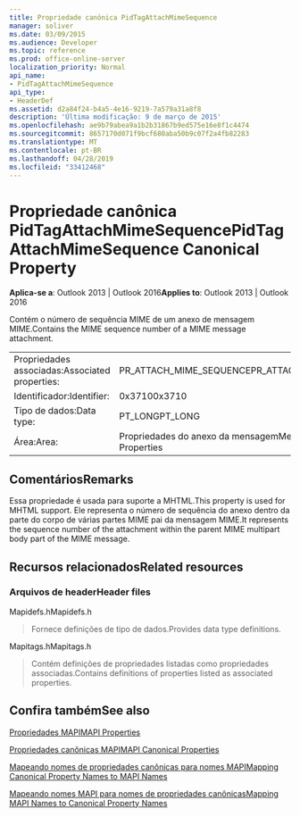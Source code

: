 ```yaml
---
title: Propriedade canônica PidTagAttachMimeSequence
manager: soliver
ms.date: 03/09/2015
ms.audience: Developer
ms.topic: reference
ms.prod: office-online-server
localization_priority: Normal
api_name:
- PidTagAttachMimeSequence
api_type:
- HeaderDef
ms.assetid: d2a84f24-b4a5-4e16-9219-7a579a31a8f8
description: 'Última modificação: 9 de março de 2015'
ms.openlocfilehash: ae9b79abea9a1b2b31867b9ed575e16e8f1c4474
ms.sourcegitcommit: 8657170d071f9bcf680aba50b9c07f2a4fb82283
ms.translationtype: MT
ms.contentlocale: pt-BR
ms.lasthandoff: 04/28/2019
ms.locfileid: "33412468"
---
```

# <a name="pidtagattachmimesequence-canonical-property"></a><span data-ttu-id="92771-103">Propriedade canônica PidTagAttachMimeSequence</span><span class="sxs-lookup"><span data-stu-id="92771-103">PidTagAttachMimeSequence Canonical Property</span></span>

  
  
<span data-ttu-id="92771-104">**Aplica-se a**: Outlook 2013 | Outlook 2016</span><span class="sxs-lookup"><span data-stu-id="92771-104">**Applies to**: Outlook 2013 | Outlook 2016</span></span> 
  
<span data-ttu-id="92771-105">Contém o número de sequência MIME de um anexo de mensagem MIME.</span><span class="sxs-lookup"><span data-stu-id="92771-105">Contains the MIME sequence number of a MIME message attachment.</span></span>
  
|||
|:-----|:-----|
|<span data-ttu-id="92771-106">Propriedades associadas:</span><span class="sxs-lookup"><span data-stu-id="92771-106">Associated properties:</span></span>  <br/> |<span data-ttu-id="92771-107">PR_ATTACH_MIME_SEQUENCE</span><span class="sxs-lookup"><span data-stu-id="92771-107">PR_ATTACH_MIME_SEQUENCE</span></span>  <br/> |
|<span data-ttu-id="92771-108">Identificador:</span><span class="sxs-lookup"><span data-stu-id="92771-108">Identifier:</span></span>  <br/> |<span data-ttu-id="92771-109">0x3710</span><span class="sxs-lookup"><span data-stu-id="92771-109">0x3710</span></span>  <br/> |
|<span data-ttu-id="92771-110">Tipo de dados:</span><span class="sxs-lookup"><span data-stu-id="92771-110">Data type:</span></span>  <br/> |<span data-ttu-id="92771-111">PT_LONG</span><span class="sxs-lookup"><span data-stu-id="92771-111">PT_LONG</span></span>  <br/> |
|<span data-ttu-id="92771-112">Área:</span><span class="sxs-lookup"><span data-stu-id="92771-112">Area:</span></span>  <br/> |<span data-ttu-id="92771-113">Propriedades do anexo da mensagem</span><span class="sxs-lookup"><span data-stu-id="92771-113">Message Attachment Properties</span></span>  <br/> |
   
## <a name="remarks"></a><span data-ttu-id="92771-114">Comentários</span><span class="sxs-lookup"><span data-stu-id="92771-114">Remarks</span></span>

<span data-ttu-id="92771-115">Essa propriedade é usada para suporte a MHTML.</span><span class="sxs-lookup"><span data-stu-id="92771-115">This property is used for MHTML support.</span></span> <span data-ttu-id="92771-116">Ele representa o número de sequência do anexo dentro da parte do corpo de várias partes MIME pai da mensagem MIME.</span><span class="sxs-lookup"><span data-stu-id="92771-116">It represents the sequence number of the attachment within the parent MIME multipart body part of the MIME message.</span></span>
  
## <a name="related-resources"></a><span data-ttu-id="92771-117">Recursos relacionados</span><span class="sxs-lookup"><span data-stu-id="92771-117">Related resources</span></span>

### <a name="header-files"></a><span data-ttu-id="92771-118">Arquivos de header</span><span class="sxs-lookup"><span data-stu-id="92771-118">Header files</span></span>

<span data-ttu-id="92771-119">Mapidefs.h</span><span class="sxs-lookup"><span data-stu-id="92771-119">Mapidefs.h</span></span>
  
> <span data-ttu-id="92771-120">Fornece definições de tipo de dados.</span><span class="sxs-lookup"><span data-stu-id="92771-120">Provides data type definitions.</span></span>
    
<span data-ttu-id="92771-121">Mapitags.h</span><span class="sxs-lookup"><span data-stu-id="92771-121">Mapitags.h</span></span>
  
> <span data-ttu-id="92771-122">Contém definições de propriedades listadas como propriedades associadas.</span><span class="sxs-lookup"><span data-stu-id="92771-122">Contains definitions of properties listed as associated properties.</span></span>
    
## <a name="see-also"></a><span data-ttu-id="92771-123">Confira também</span><span class="sxs-lookup"><span data-stu-id="92771-123">See also</span></span>



[<span data-ttu-id="92771-124">Propriedades MAPI</span><span class="sxs-lookup"><span data-stu-id="92771-124">MAPI Properties</span></span>](mapi-properties.md)
  
[<span data-ttu-id="92771-125">Propriedades canônicas MAPI</span><span class="sxs-lookup"><span data-stu-id="92771-125">MAPI Canonical Properties</span></span>](mapi-canonical-properties.md)
  
[<span data-ttu-id="92771-126">Mapeando nomes de propriedades canônicas para nomes MAPI</span><span class="sxs-lookup"><span data-stu-id="92771-126">Mapping Canonical Property Names to MAPI Names</span></span>](mapping-canonical-property-names-to-mapi-names.md)
  
[<span data-ttu-id="92771-127">Mapeando nomes MAPI para nomes de propriedades canônicas</span><span class="sxs-lookup"><span data-stu-id="92771-127">Mapping MAPI Names to Canonical Property Names</span></span>](mapping-mapi-names-to-canonical-property-names.md)

